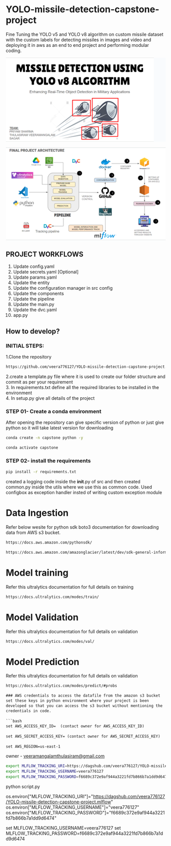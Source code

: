 # YOLO-missile-detection-capstone-project
Fine Tuning the YOLO v5 and YOLO v8 algorithm on custom missile dataset with the custom labels for detecting missiles in images and video and deploying it in aws as an end to end project and performing modular coding.


![alt text](<study_images/Screenshot 2024-02-25 234830.png>)

![alt text](<study_images/Screenshot 2024-02-25 234900.png>)


## PROJECT WORKFLOWS

1. Update config.yaml
2. Update secrets.yaml [Optional]
3. Update params.yaml
4. Update the entity
5. Update the configuration manager in src config
6. Update the components
7. Update the pipeline 
8. Update the main.py
9. Update the dvc.yaml
10. app.py


## How to develop?

### INITIAL STEPS:

1.Clone the repository

```bash
https://github.com/veera776127/YOLO-missile-detection-capstone-project.git
```
2.create a template.py file where it is used to create our folder structure and commit as per your requirement <br>
3. In requirements.txt define all the required libraries to be installed in the environment <br>
4. In setup.py give all details of the project <br>

### STEP 01- Create a conda environment 
After opening the repository can give specific version of python or just give python so it will take latest version for downloading
```bash
conda create -n capstone python -y
```

```bash
conda activate capstone
```


### STEP 02- install the requirements
```bash
pip install -r requirements.txt
```
created a logging code inside the __init__.py of src and then created common.py inside the utils where we use this as common code. Used configbox as exception handler insted of writing custom exception module

# Data Ingestion
Refer below wesite for python sdk boto3 documentation for downloading data from AWS s3 bucket.
```bash
https://docs.aws.amazon.com/pythonsdk/
```
```bash
https://docs.aws.amazon.com/amazonglacier/latest/dev/sdk-general-information-section.html  #for any other launguage
```
# Model training
Refer this ultralytics documentation for full details on training
```bash
https://docs.ultralytics.com/modes/train/
```
# Model Validation
Refer this ultralytics documentation for full details on validation
```bash
https://docs.ultralytics.com/modes/val/
```

# Model Prediction
Refer this ultralytics documentation for full details on validation

```bash
https://docs.ultralytics.com/modes/predict/#probs
```

```
### AWS credentials to access the datafile from the amazon s3 bucket 
set these keys in python environment where your project is been developed so that you can access the s3 bucket without mentioning the credentials in code.

```bash
set AWS_ACCESS_KEY_ID=  (contact owner for AWS_ACCESS_KEY_ID)

set AWS_SECRET_ACCESS_KEY= (contact owner for AWS_SECRET_ACCESS_KEY)

set AWS_REGION=us-east-1
```
owner - veeramangalamthulasiram@gmail.com

```bash
export MLFLOW_TRACKING_URI=https://dagshub.com/veera776127/YOLO-missile-detection-capstone-project.mlflow
export MLFLOW_TRACKING_USERNAME=veera776127
export MLFLOW_TRACKING_PASSWORD=f6689c372e9af944a3221fd7b866b7a1dd9d6474
```
python script.py


os.environ["MLFLOW_TRACKING_URI"]="https://dagshub.com/veera776127/YOLO-missile-detection-capstone-project.mlflow"
os.environ["MLFLOW_TRACKING_USERNAME"]="veera776127"
os.environ["MLFLOW_TRACKING_PASSWORD"]="f6689c372e9af944a3221fd7b866b7a1dd9d6474"


set MLFLOW_TRACKING_USERNAME=veera776127
set MLFLOW_TRACKING_PASSWORD=f6689c372e9af944a3221fd7b866b7a1dd9d6474
